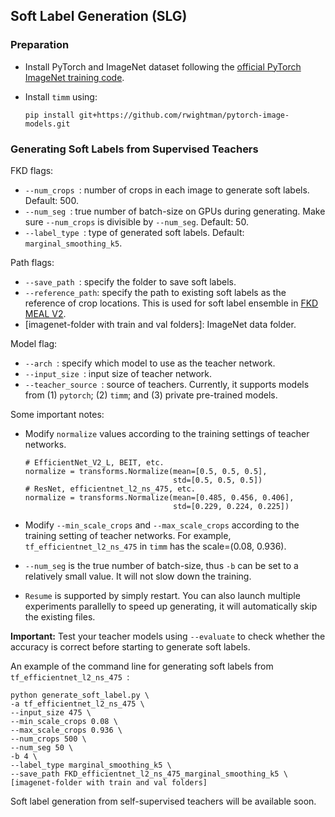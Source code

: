 
## Soft Label Generation (SLG)

### Preparation

- Install PyTorch and ImageNet dataset following the [official PyTorch ImageNet training code](https://github.com/pytorch/examples/tree/master/imagenet).
- Install `timm` using:

	```
	pip install git+https://github.com/rwightman/pytorch-image-models.git
	```


### Generating Soft Labels from Supervised Teachers

FKD flags:

- `--num_crops `: number of crops in each image to generate soft labels. Default: 500.
- `--num_seg `: true number of batch-size on GPUs during generating. Make sure `--num_crops` is divisible by `--num_seg`. Default: 50.
- `--label_type `: type of generated soft labels. Default: `marginal_smoothing_k5`.

Path flags:

- `--save_path `: specify the folder to save soft labels.
- `--reference_path`: specify the path to existing soft labels as the reference of crop locations. This is used for soft label ensemble in [FKD MEAL V2](https://github.com/szq0214/MEAL-V2).
- [imagenet-folder with train and val folders]: ImageNet data folder.

Model flag:

- `--arch `: specify which model to use as the teacher network.
- `--input_size `: input size of teacher network.
- `--teacher_source	`: source of teachers. Currently, it supports models from (1) `pytorch`; (2) `timm`; and (3) private pre-trained models.

Some important notes:

- Modify `normalize` values according to the training settings of teacher networks.

	```
    # EfficientNet_V2_L, BEIT, etc.
    normalize = transforms.Normalize(mean=[0.5, 0.5, 0.5],
                                     std=[0.5, 0.5, 0.5])            
    # ResNet, efficientnet_l2_ns_475, etc.
    normalize = transforms.Normalize(mean=[0.485, 0.456, 0.406],
                                     std=[0.229, 0.224, 0.225])
    ```

- Modify `--min_scale_crops` and `--max_scale_crops` according to the training setting of teacher networks. For example, `tf_efficientnet_l2_ns_475` in `timm` has the scale=(0.08, 0.936).
- `--num_seg` is the true number of batch-size, thus `-b` can be set to a relatively small value. It will not slow down the training.
- `Resume` is supported by simply restart. You can also launch multiple experiments parallelly to speed up generating, it will automatically skip the existing files.

**Important:** Test your teacher models using `--evaluate` to check whether the accuracy is correct before starting to generate soft labels.

An example of the command line for generating soft labels from `tf_efficientnet_l2_ns_475 `:

```
python generate_soft_label.py \
-a tf_efficientnet_l2_ns_475 \
--input_size 475 \
--min_scale_crops 0.08 \
--max_scale_crops 0.936 \
--num_crops 500 \
--num_seg 50 \
-b 4 \
--label_type marginal_smoothing_k5 \
--save_path FKD_efficientnet_l2_ns_475_marginal_smoothing_k5 \
[imagenet-folder with train and val folders]
```

Soft label generation from self-supervised teachers will be available soon.


